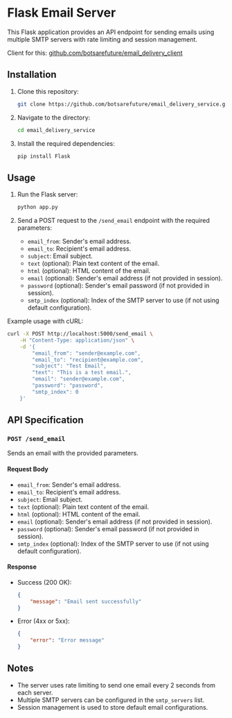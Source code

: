 # Flask Email Server

This Flask application provides an API endpoint for sending emails using multiple SMTP servers with rate limiting and session management.

Client for this: [github.com/botsarefuture/email_delivery_client](https://github.com/botsarefuture/email_delivery_client)

## Installation

1. Clone this repository:

    ```bash
    git clone https://github.com/botsarefuture/email_delivery_service.git
    ```

2. Navigate to the directory:

    ```bash
    cd email_delivery_service
    ```

3. Install the required dependencies:

    ```bash
    pip install Flask
    ```

## Usage

1. Run the Flask server:

    ```bash
    python app.py
    ```

2. Send a POST request to the `/send_email` endpoint with the required parameters:

    - `email_from`: Sender's email address.
    - `email_to`: Recipient's email address.
    - `subject`: Email subject.
    - `text` (optional): Plain text content of the email.
    - `html` (optional): HTML content of the email.
    - `email` (optional): Sender's email address (if not provided in session).
    - `password` (optional): Sender's email password (if not provided in session).
    - `smtp_index` (optional): Index of the SMTP server to use (if not using default configuration).

Example usage with cURL:

```bash
curl -X POST http://localhost:5000/send_email \
    -H "Content-Type: application/json" \
    -d '{
        "email_from": "sender@example.com",
        "email_to": "recipient@example.com",
        "subject": "Test Email",
        "text": "This is a test email.",
        "email": "sender@example.com",
        "password": "password",
        "smtp_index": 0
    }'
```

## API Specification

### `POST /send_email`

Sends an email with the provided parameters.

#### Request Body

- `email_from`: Sender's email address.
- `email_to`: Recipient's email address.
- `subject`: Email subject.
- `text` (optional): Plain text content of the email.
- `html` (optional): HTML content of the email.
- `email` (optional): Sender's email address (if not provided in session).
- `password` (optional): Sender's email password (if not provided in session).
- `smtp_index` (optional): Index of the SMTP server to use (if not using default configuration).

#### Response

- Success (200 OK):

    ```json
    {
        "message": "Email sent successfully"
    }
    ```

- Error (4xx or 5xx):

    ```json
    {
        "error": "Error message"
    }
    ```

## Notes

- The server uses rate limiting to send one email every 2 seconds from each server.
- Multiple SMTP servers can be configured in the `smtp_servers` list.
- Session management is used to store default email configurations.
